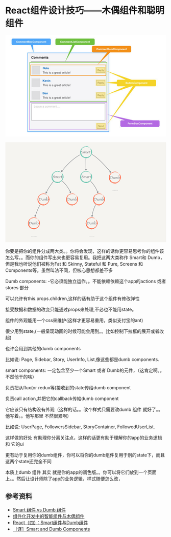# React组件设计技巧——木偶组件和聪明组件

![](../assets/component.jpeg)

![](../assets/smart-dumb.png)

你要是把你的组件分成两大类。。你将会发现，这样的话你更容易思考你的组件该怎么写。。而你的组件写出来也更容易复用。我把这两大类称作 Smart和 Dumb，但是我也听说他们被称为Fat 和 Skinny, Stateful 和 Pure, Screens 和 Components等。虽然叫法不同，但核心思想都差不多

Dumb components:
-它必须能独立运作。。不能依赖依赖这个app的actions 或者 stores 部分

可以允许有this.props.children,这样的话有助于这个组件有修改弹性

接受数据和数据的改变只能通过props來处理,不必也不能用state。

组件的外观能用一个css來维护(这样才更容易重用，类似支付宝的ant)

很少用到state,(一般呈现动画的时候可能会用到。。比如控制下拉框的展开或者收起)

也许会用到其他的dumb components

比如说: Page, Sidebar, Story, UserInfo, List,像这些都是dumb components.

smart components:
一定包含至少一个Smart 或者 Dumb的元件，（这肯定啊。。不然他干的啥）

负责把从flux(or redux等)接收到的state传给dumb component

负责call action,并把它的callback传給dumb component

它应该只有结构没有外观（这样的话。。改个样式只需要改dumb 组件 就好了。。他写着。。他写那里 不然很累啊）

比如说: UserPage, FollowersSidebar, StoryContainer,
FollowedUserList.

这样做的好处
有助理你分离关注点，这样的话更有助于理解你的app的业务逻辑 和 它的ui

更有助于复用你的dumb组件，你可以将你的dumb组件复用于别的state下，而且这两个state还完全不同

本质上dumb 组件 其实 就是你的app的调色版。。你可以将它们放到一个页面上。。然后让设计师除了app的业务逻辑，样式随便怎么改，

## 参考资料

* [Smart 组件 vs Dumb 组件][1]
* [组件化开发中的智能组件与木偶组件][2]
* [React（四）：Smart组件与Dumb组件][3]
* [［译］Smart and Dumb Components][4]

[1]: http://huziketang.mangojuice.top/books/react/lesson43
[2]: https://juejin.im/entry/579ec0efc4c971005ade40ad
[3]: https://blog.csdn.net/u012131835/article/details/83823977
[4]: https://segmentfault.com/a/1190000004111786

